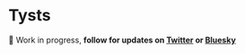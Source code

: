# Tysts

🚧 Work in progress, **follow for updates on [Twitter](https://twitter.com/kossnocorp) or [Bluesky](https://bsky.app/profile/koss.nocorp.me)**
